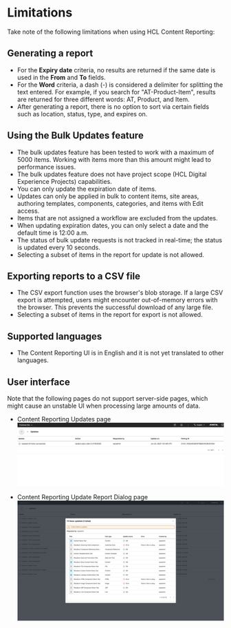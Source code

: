 # Limitations

Take note of the following limitations when using HCL Content Reporting:

## Generating a report

- For the **Expiry date** criteria, no results are returned if the same date is used in the **From** and **To** fields.
- For the **Word** criteria, a dash (-) is considered a delimiter for splitting the text entered. For example, if you search for "AT-Product-Item", results are returned for three different words: AT, Product, and Item.
- After generating a report, there is no option to sort via certain fields such as location, status, type, and expires on.

## Using the Bulk Updates feature

-   The bulk updates feature has been tested to work with a maximum of 5000 items. Working with items more than this amount might lead to performance issues.
-   The bulk updates feature does not have project scope (HCL Digital Experience Projects) capabilities.
-   You can only update the expiration date of items.
-   Updates can only be applied in bulk to content items, site areas, authoring templates, components, categories, and items with Edit access.
-   Items that are not assigned a workflow are excluded from the updates.
-   When updating expiration dates, you can only select a date and the default time is 12:00 a.m.
-   The status of bulk update requests is not tracked in real-time; the status is updated every 10 seconds.
-   Selecting a subset of items in the report for update is not allowed.

## Exporting reports to a CSV file

-   The CSV export function uses the browser's blob storage. If a large CSV export is attempted, users might encounter out-of-memory errors with the browser. This prevents the successful download of any large file.
-   Selecting a subset of items in the report for export is not allowed.

## Supported languages

-   The Content Reporting UI is in English and it is not yet translated to other languages.

## User interface

Note that the following pages do not support server-side pages, which might cause an unstable UI when processing large amounts of data.

- Content Reporting Updates page
    ![](../../../../assets/HCL_Content_Reporting_Updates_Page.png)

- Content Reporting Update Report Dialog page
    ![](../../../../assets/HCL_Content_Reporting_Update_Dialog_Clean.png)
